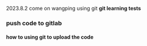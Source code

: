2023.8.2
come on
wangping
using git
**git learning tests**
### push code to gitlab
#### how to using git to upload the code
